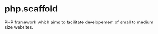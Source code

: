 php.scaffold
============

PHP framework which aims to facilitate developement of small to medium size websites.
